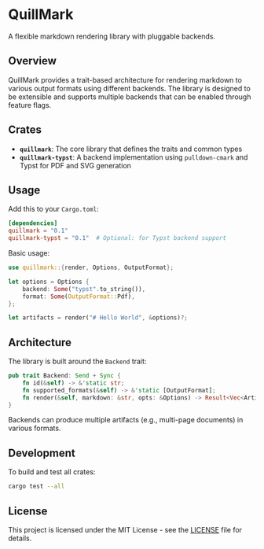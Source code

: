 # QuillMark

A flexible markdown rendering library with pluggable backends.

## Overview

QuillMark provides a trait-based architecture for rendering markdown to various output formats using different backends. The library is designed to be extensible and supports multiple backends that can be enabled through feature flags.

## Crates

- **`quillmark`**: The core library that defines the traits and common types
- **`quillmark-typst`**: A backend implementation using `pulldown-cmark` and Typst for PDF and SVG generation

## Usage

Add this to your `Cargo.toml`:

```toml
[dependencies]
quillmark = "0.1"
quillmark-typst = "0.1"  # Optional: for Typst backend support
```

Basic usage:

```rust
use quillmark::{render, Options, OutputFormat};

let options = Options {
    backend: Some("typst".to_string()),
    format: Some(OutputFormat::Pdf),
};

let artifacts = render("# Hello World", &options)?;
```

## Architecture

The library is built around the `Backend` trait:

```rust
pub trait Backend: Send + Sync {
    fn id(&self) -> &'static str;
    fn supported_formats(&self) -> &'static [OutputFormat];
    fn render(&self, markdown: &str, opts: &Options) -> Result<Vec<Artifact>, RenderError>;
}
```

Backends can produce multiple artifacts (e.g., multi-page documents) in various formats.

## Development

To build and test all crates:

```bash
cargo test --all
```

## License

This project is licensed under the MIT License - see the [LICENSE](LICENSE) file for details.